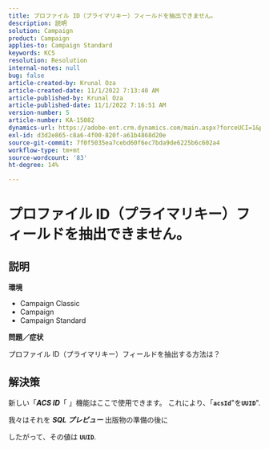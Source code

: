 ```yaml
---
title: プロファイル ID（プライマリキー）フィールドを抽出できません。
description: 説明
solution: Campaign
product: Campaign
applies-to: Campaign Standard
keywords: KCS
resolution: Resolution
internal-notes: null
bug: false
article-created-by: Krunal Oza
article-created-date: 11/1/2022 7:13:40 AM
article-published-by: Krunal Oza
article-published-date: 11/1/2022 7:16:51 AM
version-number: 5
article-number: KA-15082
dynamics-url: https://adobe-ent.crm.dynamics.com/main.aspx?forceUCI=1&pagetype=entityrecord&etn=knowledgearticle&id=a57b73b5-b459-ed11-9561-6045bd0067ea
exl-id: d3d2e865-c8a6-4f00-820f-a61b4868d20e
source-git-commit: 7f0f5035ea7cebd60f6ec7bda9de6225b6c602a4
workflow-type: tm+mt
source-wordcount: '83'
ht-degree: 14%

---
```


# プロファイル ID（プライマリキー）フィールドを抽出できません。

## 説明

<b>環境</b>


- Campaign Classic
- Campaign
- Campaign Standard



<b>問題／症状</b>


プロファイル ID（プライマリキー）フィールドを抽出する方法は？


## 解決策


新しい「<b>*ACS ID</b>*「 」機能はここで使用できます。 これにより、「<b>`acsId`</b>&quot;を<b>`UUID`</b>&quot;.

我々はそれを <b>*SQL プレビュー</b>* 出版物の準備の後に

したがって、その値は <b>`UUID`</b>.
